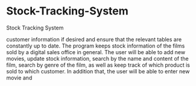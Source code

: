 # Stock-Tracking-System
  Stock Tracking System
  
 customer information if desired and ensure that the relevant tables are constantly up to date.
  The program keeps stock information of the films sold by a digital sales office in general. The user will be able to add new movies, update stock information, search by the name and content of the film, search by genre of the film, as well as keep track of which product is sold to which customer. In addition that, the user will be able to enter new movie and
